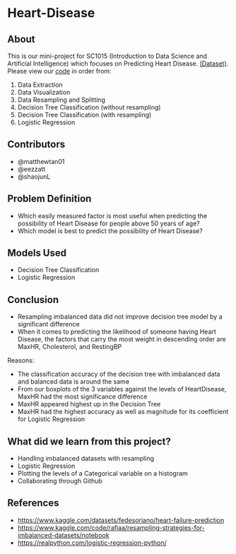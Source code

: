# Heart-Disease
## About
This is our mini-project for SC1015 (Introduction to Data Science and Artificial Intelligence) which focuses on Predicting Heart Disease. [(Dataset)](heart.csv). 
Please view our [code](Project_0404.ipynb) in order from:
1. Data Extraction
2. Data Visualization
3. Data Resampling and Splitting
4. Decision Tree Classification (without resampling)
5. Decision Tree Classification (with resampling)
6. Logistic Regression

## Contributors
* @matthewtan01
* @eezzatt
* @shaojunL

## Problem Definition
* Which easily measured factor is most useful when predicting the possibility of Heart Disease for people above 50 years of age?
* Which model is best to predict the possibility of Heart Disease?

## Models Used
* Decision Tree Classification
* Logistic Regression

## Conclusion
*  Resampling imbalanced data did not improve decision tree model by a significant difference
*  When it comes to predicting the likelihood of someone having Heart Disease, the factors that carry the most weight in descending order are MaxHR, Cholesterol, and RestingBP

Reasons:
*  The classification accuracy of the decision tree with imbalanced data and balanced data is around the same
*  From our boxplots of the 3 variables against the levels of HeartDisease, MaxHR had the most significance difference
*  MaxHR appeared highest up in the Decision Tree
*  MaxHR had the highest accuracy as well as magnitude for its coefficient for Logistic Regression

## What did we learn from this project?
* Handling imbalanced datasets with resampling
* Logistic Regression
* Plotting the levels of a Categorical variable on a histogram
* Collaborating through Github


## References
* https://www.kaggle.com/datasets/fedesoriano/heart-failure-prediction 
* https://www.kaggle.com/code/rafjaa/resampling-strategies-for-imbalanced-datasets/notebook
* https://realpython.com/logistic-regression-python/
